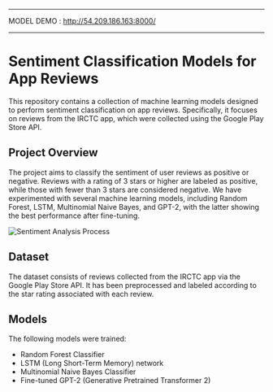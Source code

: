 ***
MODEL DEMO : http://54.209.186.163:8000/
***
# Sentiment Classification Models for App Reviews

This repository contains a collection of machine learning models designed to perform sentiment classification on app reviews. Specifically, it focuses on reviews from the IRCTC app, which were collected using the Google Play Store API.

## Project Overview

The project aims to classify the sentiment of user reviews as positive or negative. Reviews with a rating of 3 stars or higher are labeled as positive, while those with fewer than 3 stars are considered negative. We have experimented with several machine learning models, including Random Forest, LSTM, Multinomial Naive Bayes, and GPT-2, with the latter showing the best performance after fine-tuning.

![Sentiment Analysis Process](path/to/your/sentiment-analysis-process-image.png)

## Dataset

The dataset consists of reviews collected from the IRCTC app via the Google Play Store API. It has been preprocessed and labeled according to the star rating associated with each review.

## Models

The following models were trained:
- Random Forest Classifier
- LSTM (Long Short-Term Memory) network
- Multinomial Naive Bayes Classifier
- Fine-tuned GPT-2 (Generative Pretrained Transformer 2)

